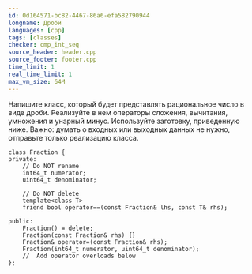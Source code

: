 ```yaml
---
id: 0d164571-bc82-4467-86a6-efa582790944
longname: Дроби
languages: [cpp]
tags: [classes]
checker: cmp_int_seq
source_header: header.cpp
source_footer: footer.cpp
time_limit: 1
real_time_limit: 1
max_vm_size: 64M
---
```



Напишите класс, который будет представлять рациональное число в виде дроби. Реализуйте в нем операторы сложения, вычитания, умножения и унарный минус. Используйте заготовку, приведенную ниже.
Важно: думать о входных или выходных данных не нужно, отправьте только реализацию класса.

```
class Fraction {
private:
    // Do NOT rename
    int64_t numerator;
    uint64_t denominator;

    // Do NOT delete
    template<class T>
    friend bool operator==(const Fraction& lhs, const T& rhs);

public:
    Fraction() = delete;
    Fraction(const Fraction& rhs) {}
    Fraction& operator=(const Fraction& rhs);
    Fraction(int64_t numerator, uint64_t denominator);
    //  Add operator overloads below
};

```
